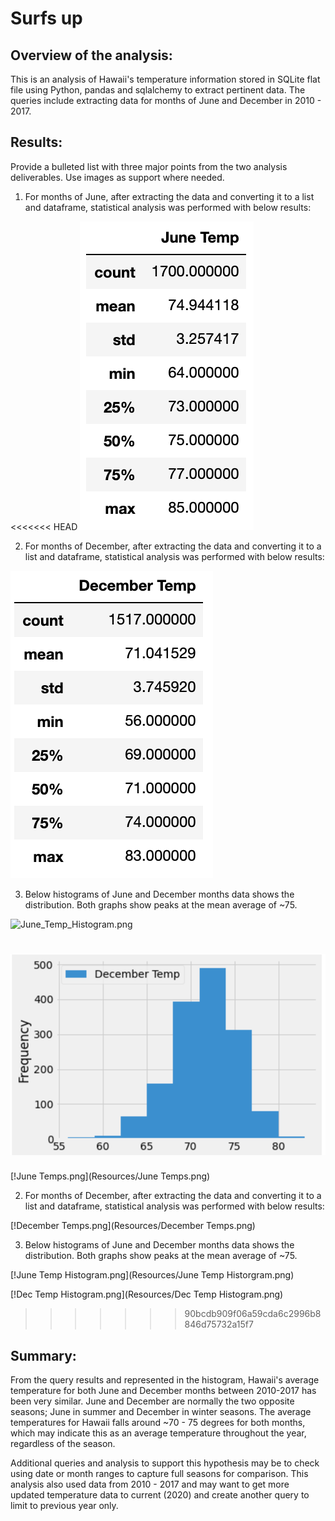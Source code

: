 # Surfs up

## Overview of the analysis: 
This is an analysis of Hawaii's temperature information stored in SQLite flat file using Python, pandas and sqlalchemy to extract pertinent data.  The queries include extracting data for months of June and December in 2010 - 2017.  

## Results: 
Provide a bulleted list with three major points from the two analysis deliverables. Use images as support where needed.

1. For months of June, after extracting the data and converting it to a list and dataframe, statistical analysis was performed with below results:

<<<<<<< HEAD
![June_Temps.png](Resources/June_Temps.png)

2. For months of December, after extracting the data and converting it to a list and dataframe, statistical analysis was performed with below results:

![December_Temps.png](Resources/December_Temps.png)

3. Below histograms of June and December months data shows the distribution.  Both graphs show peaks at the mean average of ~75.

![June_Temp_Histogram.png](Resources/June_Temp_Historgram.png)

![Dec_Temp_Histogram.png](Resources/Dec_Temp_Histogram.png)
=======
[!June Temps.png](Resources/June Temps.png)

2. For months of December, after extracting the data and converting it to a list and dataframe, statistical analysis was performed with below results:

[!December Temps.png](Resources/December Temps.png)

3. Below histograms of June and December months data shows the distribution.  Both graphs show peaks at the mean average of ~75.

[!June Temp Histogram.png](Resources/June Temp Historgram.png)

[!Dec Temp Histogram.png](Resources/Dec Temp Histogram.png)
>>>>>>> 90bcdb909f06a59cda6c2996b8846d75732a15f7

## Summary: 
From the query results and represented in the histogram, Hawaii's average temperature for both June and December months between 2010-2017 has been very similar.  June and December are normally the two opposite seasons; June in summer and December in winter seasons.  The average temperatures for Hawaii falls around ~70 - 75 degrees for both months, which may indicate this as an average temperature throughout the year, regardless of the season.

Additional queries and analysis to support this hypothesis may be to check using date or month ranges to capture full seasons for comparison.  This analysis also used data from 2010 - 2017 and may want to get more updated temperature data to current (2020) and create another query to limit to previous year only.
